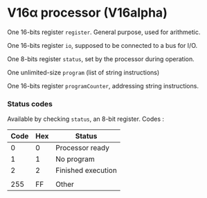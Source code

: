 V16α processor (V16alpha)
=========================

One 16-bits register `register`. General purpose, used for arithmetic. 

One 16-bits register `io`, supposed to be connected to a bus for I/O.

One 8-bits register `status`, set by the processor during operation.

One unlimited-size `program` (list of string instructions)

One 16-bits register `programCounter`, addressing string instructions.



### Status codes

Available by checking `status`, an 8-bit register. Codes :

| Code | Hex | Status             |
|------|-----|--------------------|
| 0    | 0   | Processor ready    |
| 1    | 1   | No program         |
| 2    | 2   | Finished execution |
|      |     |                    |
| 255  | FF  | Other              |








